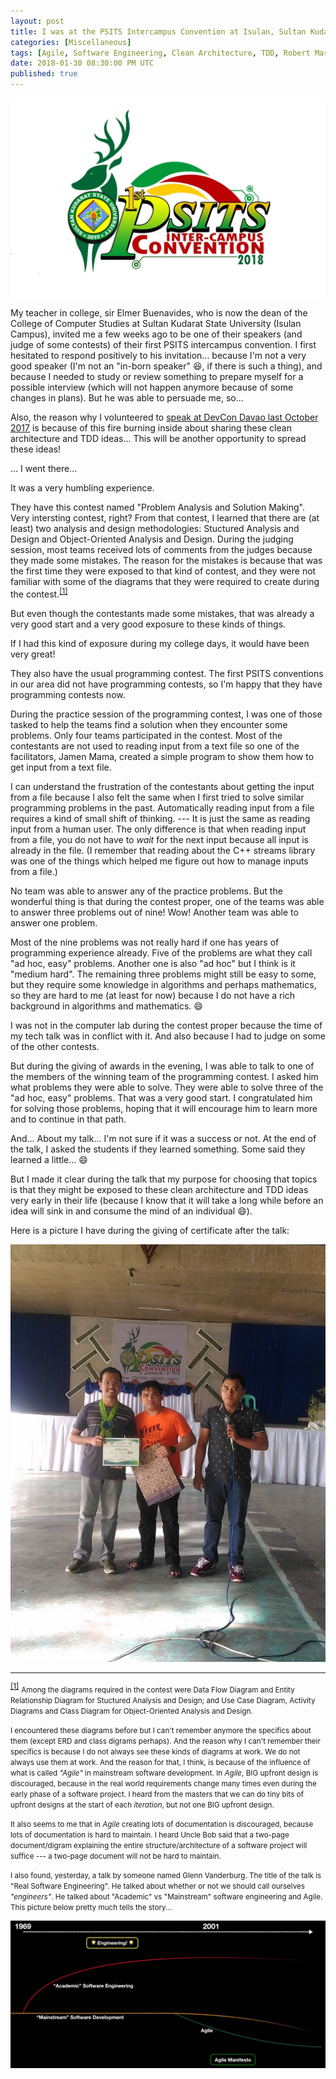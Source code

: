 ```yaml
---
layout: post
title: I was at the PSITS Intercampus Convention at Isulan, Sultan Kudarat...
categories: [Miscellaneous]
tags: [Agile, Software Engineering, Clean Architecture, TDD, Robert Martin, PSITS]
date: 2018-01-30 08:30:00 PM UTC
published: true
---
```


<!-- January 31, 2018 04:30:00 AM Philippine Time -->


![Logo of first PSITS Intercampus Convention of SKSU - Jan 2018](/images/2018/PSITS-SKSU-Jan-2018-Logo.jpg)

My teacher in college, sir Elmer Buenavides, who is now the dean of the College of Computer Studies at Sultan Kudarat State University (Isulan Campus), invited me a few weeks ago to be one of their speakers (and judge of some contests) of their first PSITS intercampus convention. I first hesitated to respond positively to his invitation... because I'm not a very good speaker (I'm not an "in-born speaker" :laughing:, if there is such a thing), and because I needed to study or review something to prepare myself for a possible interview (which will not happen anymore because of some changes in plans). But he was able to persuade me, so... 

<!--more-->

Also, the reason why I volunteered to [speak at DevCon Davao last October 2017](/2017/10/08/clean-architecture-and-tdd-devcon-davao-2017) is because of this fire burning inside about sharing these clean architecture and TDD ideas... This will be another opportunity to spread these ideas!

... I went there...

It was a very humbling experience. 

They have this contest named "Problem Analysis and Solution Making". Very intersting contest, right? From that contest, I learned that there are (at least) two analysis and design methodologies: Stuctured Analysis and Design and Object-Oriented Analysis and Design. During the judging session, most teams received lots of comments from the judges because they made some mistakes. The reason for the mistakes is because that was the first time they were exposed to that kind of contest, and they were not familiar with some of the diagrams that they were required to create during the contest.<sup id="footnote-indicator-1">[[1]](#footnote-1)</sup>

But even though the contestants made some mistakes, that was already a very good start and a very good exposure to these kinds of things.

If I had this kind of exposure during my college days, it would have been very great!

They also have the usual programming contest. The first PSITS conventions in our area did not have programming contests, so I'm happy that they have programming contests now.

During the practice session of the programming contest, I was one of those tasked to help the teams find a solution when they encounter some problems. Only four teams participated in the contest. Most of the contestants are not used to reading input from a text file so one of the facilitators, Jamen Mama, created a simple program to show them how to get input from a text file.

I can understand the frustration of the contestants about getting the input from a file because I also felt the same when I first tried to solve similar programming problems in the past. Automatically reading input from a file requires a kind of small shift of thinking. --- It is just the same as reading input from a human user. The only difference is that when reading input from a file, you do not have to _wait_ for the next input because all input is already in the file. (I remember that reading about the C++ streams library was one of the things which helped me figure out how to manage inputs from a file.)

No team was able to answer any of the practice problems. But the wonderful thing is that during the contest proper, one of the teams was able to answer three problems out of nine! Wow! Another team was able to answer one problem.

Most of the nine problems was not really hard if one has years of programming experience already. Five of the problems are what they call "ad hoc, easy" problems. Another one is also "ad hoc" but I think is it "medium hard". The remaining three problems might still be easy to some, but they require some knowledge in algorithms and perhaps mathematics, so they are hard to me (at least for now) because I do not have a rich background in algorithms and mathematics. :smile:

I was not in the computer lab during the contest proper because the time of my tech talk was in conflict with it. And also because I had to judge on some of the other contests.

But during the giving of awards in the evening, I was able to talk to one of the members of the winning team of the programming contest. I asked him what problems they were able to solve. They were able to solve three of the "ad hoc, easy" problems. That was a very good start. I congratulated him for solving those problems, hoping that it will encourage him to learn more and to continue in that path. 

And... About my talk... I'm not sure if it was a success or not. At the end of the talk, I asked the students if they learned something. Some said they learned a little... :smile: 

But I made it clear during the talk that my purpose for choosing that topics is that they might be exposed to these clean architecture and TDD ideas very early in their life (because I know that it will take a long while before an idea will sink in and consume the mind of an individual :smile:).

Here is a picture I have during the giving of certificate after the talk:

![PSITS-SKSU-Jan-2018-Certificate-for-Talk.jpg](/images/2018/PSITS-SKSU-Jan-2018-Certificate-for-Talk.jpg)


----------

<sup id="footnote-1">[[1]](#footnote-indicator-1)</sup>
<small>Among the diagrams required in the contest were Data Flow Diagram and Entity Relationship Diagram for Stuctured Analysis and Design; and Use Case Diagram, Activity Diagrams and Class Diagram for Object-Oriented Analysis and Design.</small>

<small>I encountered these diagrams before but I can't remember anymore the specifics about them (except ERD and class digrams perhaps). And the reason why I can't remember their specifics is because I do not always see these kinds of diagrams at work. We do not always use them at work. And the reason for that, I think, is because of the influence of what is called _"Agile"_ in mainstream software development. In _Agile_, BIG upfront design is discouraged, because in the real world requirements change many times even during the early phase of a software project. I heard from the masters that we can do tiny bits of upfront designs at the start of each _iteration_, but not one BIG upfront design.</small>

<small>It also seems to me that in _Agile_ creating lots of documentation is discouraged, because lots of documentation is hard to maintain. I heard Uncle Bob said that a two-page document/digram explaining the entire structure/architecture of a software project will suffice --- a two-page document will not be hard to maintain.</small>

<small>I also found, yesterday, a talk by someone named Glenn Vanderburg. The title of the talk is "Real Software Engineering". He talked about whether or not we should call ourselves _"engineers"_. He talked about "Academic" vs "Mainstream" software engineering and Agile. This picture below pretty much tells the story...</small>

![Glenn-Vanderburg-academic-vs-mainstream-software-engineering.png](/images/2018/Glenn-Vanderburg-academic-vs-mainstream-software-engineering.png)